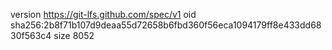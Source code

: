 version https://git-lfs.github.com/spec/v1
oid sha256:2b8f71b107d9deaa55d72658b6fbd360f56eca1094179ff8e433dd6830f563c4
size 8052
